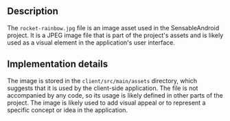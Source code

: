 ## Description

The `rocket-rainbow.jpg` file is an image asset used in the SensableAndroid project. It is a JPEG image file that is part of the project's assets and is likely used as a visual element in the application's user interface.


## Implementation details

The image is stored in the `client/src/main/assets` directory, which suggests that it is used by the client-side application. The file is not accompanied by any code, so its usage is likely defined in other parts of the project. The image is likely used to add visual appeal or to represent a specific concept or idea in the application.



